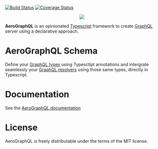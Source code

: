 [![Build Status](https://travis-ci.org/aerographql/server.svg?branch=master)](https://travis-ci.org/aerographql/server)  [![Coverage Status](https://coveralls.io/repos/github/aerographql/server/badge.svg?branch=master)](https://coveralls.io/github/aerographql/server?branch=master)

<p align="center">
  <img src="https://aerographql.github.io/documentation/images/logo-full.png">
</p>

**AeroGraphQL** is an opinionated [Typescript](https://www.typescriptlang.org/index.html) framework to create [GraphQL](http://graphql.org/learn/) server using a declarative approach.

# AeroGraphQL Schema

Define your [GraphQL types](http://graphql.org/learn/schema/) using Typesctipt annotations and intergrate seamlessly your [GraphQL resolvers](http://graphql.org/learn/execution/) using those same types, directly in Typescript.

# Documentation

See the [AeroGraphQL documentation](https://aerographql.github.io/documentation/)

# License
AeroGraphQL is freely distributable under the terms of the MIT license.
